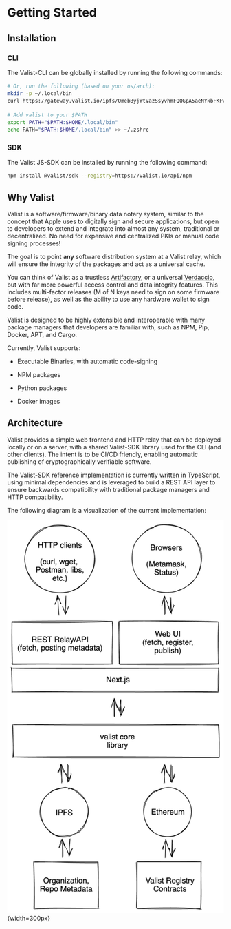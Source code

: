 # Getting Started

## Installation

### CLI

The Valist-CLI can be globally installed by running the following commands:

```bash
# Or, run the following (based on your os/arch):
mkdir -p ~/.local/bin
curl https://gateway.valist.io/ipfs/QmebByjWtVazSsyvhmFQQGpA5aeNYkbFKFWkZPi3Sqtmw6/linux-amd64/valist --output ~/.local/bin/

# Add valist to your $PATH
export PATH="$PATH:$HOME/.local/bin"
echo PATH="$PATH:$HOME/.local/bin" >> ~/.zshrc
```

### SDK

The Valist JS-SDK can be installed by running the following command:

```bash
npm install @valist/sdk --registry=https://valist.io/api/npm
```

## Why Valist

Valist is a software/firmware/binary data notary system, similar to the concept that Apple uses to digitally sign and secure applications, but open to developers to extend and integrate into almost any system, traditional or decentralized. No need for expensive and centralized PKIs or manual code signing processes!

The goal is to point **any** software distribution system at a Valist relay, which will ensure the integrity of the packages and act as a universal cache.

You can think of Valist as a trustless [Artifactory](https://jfrog.com/artifactory/), or a universal [Verdaccio](https://verdaccio.org/), but with far more powerful access control and data integrity features. This includes multi-factor releases (M of N keys need to sign on some firmware before release), as well as the ability to use any hardware wallet to sign code.

Valist is designed to be highly extensible and interoperable with many package managers that developers are familiar with, such as NPM, Pip, Docker, APT, and Cargo.

Currently, Valist supports:

* Executable Binaries, with automatic code-signing

* NPM packages

* Python packages

* Docker images

## Architecture

Valist provides a simple web frontend and HTTP relay that can be deployed locally or on a server, with a shared Valist-SDK library used for the CLI (and other clients). The intent is to be CI/CD friendly, enabling automatic publishing of cryptographically verifiable software.

The Valist-SDK reference implementation is currently written in TypeScript, using minimal dependencies and is leveraged to build a REST API layer to ensure backwards compatibility with traditional package managers and HTTP compatibility.

The following diagram is a visualization of the current implementation:

![Valist Architecture](img/current-implementation.png){width=300px}
